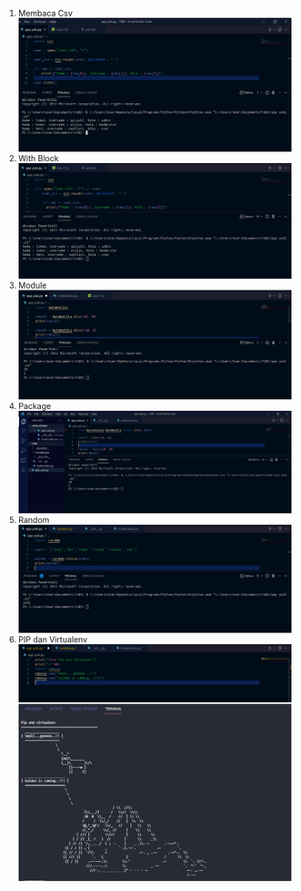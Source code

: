 1. Membaca Csv
![image](https://github.com/IsmedQalyubi/7.Python-7/blob/main/membca%20csv.PNG)
2. With Block
![image](https://github.com/IsmedQalyubi/7.Python-7/blob/main/with%20blok.PNG) 
3. Module
![image](https://github.com/IsmedQalyubi/7.Python-7/blob/main/module.PNG) 
4. Package
![image](https://github.com/IsmedQalyubi/7.Python-7/blob/main/package.PNG) 
5. Random
![image](https://github.com/IsmedQalyubi/7.Python-7/blob/main/random.PNG) 
6. PIP dan Virtualenv
![image](https://github.com/IsmedQalyubi/7.Python-7/blob/main/pip.PNG) 
![image](https://github.com/IsmedQalyubi/7.Python-7/blob/main/hasil%20pip.png) 
